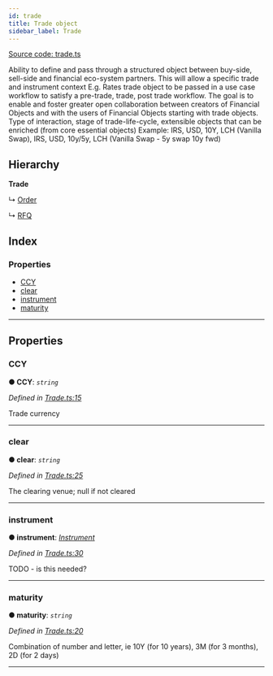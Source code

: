 ```yaml
---
id: trade
title: Trade object
sidebar_label: Trade
---
```


[Source code: trade.ts](https://github.com/finos-fo/finos-fo/tree/docusaurus/src/objects/)


Ability to define and pass through a structured object between buy-side, sell-side and financial eco-system partners. This will allow a specific trade and instrument context E.g. Rates trade object to be passed in a use case workflow to satisfy a pre-trade, trade, post trade workflow. The goal is to enable and foster greater open collaboration between creators of Financial Objects and with the users of Financial Objects starting with trade objects. Type of interaction, stage of trade-life-cycle, extensible objects that can be enriched (from core essential objects) Example: IRS, USD, 10Y, LCH (Vanilla Swap), IRS, USD, 10y/5y, LCH (Vanilla Swap - 5y swap 10y fwd)

## Hierarchy

**Trade**

↳  [Order](order.md)

↳  [RFQ](rfq.md)

## Index

### Properties

* [CCY](trade.md#ccy)
* [clear](trade.md#clear)
* [instrument](trade.md#instrument)
* [maturity](trade.md#maturity)

---

## Properties

<a id="ccy"></a>

###  CCY

**● CCY**: *`string`*

*Defined in [Trade.ts:15](https://github.com/maoo/finos-fo/blob/1d0ca0d/src/objects/Trade.ts#L15)*

Trade currency

___
<a id="clear"></a>

###  clear

**● clear**: *`string`*

*Defined in [Trade.ts:25](https://github.com/maoo/finos-fo/blob/1d0ca0d/src/objects/Trade.ts#L25)*

The clearing venue; null if not cleared

___
<a id="instrument"></a>

###  instrument

**● instrument**: *[Instrument](instrument.md)*

*Defined in [Trade.ts:30](https://github.com/maoo/finos-fo/blob/1d0ca0d/src/objects/Trade.ts#L30)*

TODO - is this needed?

___
<a id="maturity"></a>

###  maturity

**● maturity**: *`string`*

*Defined in [Trade.ts:20](https://github.com/maoo/finos-fo/blob/1d0ca0d/src/objects/Trade.ts#L20)*

Combination of number and letter, ie 10Y (for 10 years), 3M (for 3 months), 2D (for 2 days)

___

